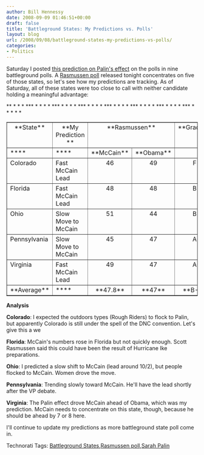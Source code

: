```yaml
---
author: Bill Hennessy
date: 2008-09-09 01:46:51+00:00
draft: false
title: 'Battleground States: My Predictions vs. Polls'
layout: blog
url: /2008/09/08/battleground-states-my-predictions-vs-polls/
categories:
- Politics
---
```


Saturday I posted [this prediction on Palin's effect](https://hennessysview.com/2008/09/06/the-post-palin-electoral-college-map/) on the polls in nine battleground polls. A [Rasmussen poll](https://elections.foxnews.com/2008/09/08/fox-newsrasmussen-reports-poll-presidential-race-competitive-in-key-battleground-states/) released tonight concentrates on five of those states, so let's see how my predictions are tracking. As of Saturday, all of these states were too close to call with neither candidate holding a meaningful advantage:

 <table cellpadding="2" width="489" border="1" cellspacing="0" ><tbody >*<tr >*
<td width="98" align="center" valign="top" >**State**
</td>*
<td width="142" align="center" valign="top" >**My Prediction **
</td>*
<td width="180" align="center" colspan="2" valign="top" >**Rasmussen**
</td>*
<td width="57" align="center" valign="top" >**Grade**
</td>*</tr>*<tr >*
<td width="98" valign="top" >****
</td>*
<td width="142" valign="top" >****
</td>*
<td width="116" align="center" valign="top" >**McCain**
</td>*
<td width="73" align="center" valign="top" >**Obama**
</td>*
<td width="58" valign="top" >
</td>*</tr>*<tr >*
<td width="99" valign="top" >Colorado
</td>*
<td width="142" valign="top" >Fast McCain Lead
</td>*
<td width="116" align="center" valign="top" >46
</td>*
<td width="73" align="center" valign="top" >49
</td>*
<td width="58" align="center" valign="top" >F
</td>*</tr>*<tr >*
<td width="99" valign="top" >Florida
</td>*
<td width="142" valign="top" >Fast McCain Lead
</td>*
<td width="116" align="center" valign="top" >48
</td>*
<td width="73" align="center" valign="top" >48
</td>*
<td width="58" align="center" valign="top" >B
</td>*</tr>*<tr >*
<td width="99" valign="top" >Ohio
</td>*
<td width="142" valign="top" >Slow Move to McCain 
</td>*
<td width="116" align="center" valign="top" >51
</td>*
<td width="73" align="center" valign="top" >44
</td>*
<td width="58" align="center" valign="top" >B
</td>*</tr>*<tr >*
<td width="99" valign="top" >Pennsylvania
</td>*
<td width="142" valign="top" >Slow Move to McCain 
</td>*
<td width="116" align="center" valign="top" >45
</td>*
<td width="73" align="center" valign="top" >47
</td>*
<td width="58" align="center" valign="top" >A
</td>*</tr>*<tr >*
<td width="99" valign="top" >Virginia
</td>*
<td width="142" valign="top" >Fast McCain Lead
</td>*
<td width="116" align="center" valign="top" >49
</td>*
<td width="73" align="center" valign="top" >47
</td>*
<td width="58" align="center" valign="top" >A
</td>*</tr>*<tr >*
<td width="99" valign="top" >**Average**
</td>*
<td width="142" valign="top" >****
</td>*
<td width="116" align="center" valign="top" >**47.8**
</td>*
<td width="73" align="center" valign="top" >**47**
</td>*
<td width="59" align="center" valign="top" >**B-**
</td>*</tr>   </tbody></table>  

 

**Analysis**

 

**Colorado**: I expected the outdoors types (Rough Riders) to flock to Palin, but apparently Colorado is still under the spell of the DNC convention. Let's give this a we

 

**Florida**: McCain's numbers rose in Florida but not quickly enough. Scott Rasmussen said this could have been the result of Hurricane Ike preparations.

 

**Ohio**: I predicted a slow shift to McCain (lead around 10/2), but people flocked to McCain. Women drove the move.

 

**Pennsylvania**: Trending slowly toward McCain. He'll have the lead shortly after the VP debate.

 

**Virginia**: The Palin effect drove McCain ahead of Obama, which was my prediction. McCain needs to concentrate on this state, though, because he should be ahead by 7 or 8 here.

 

I'll continue to update my predictions as more battleground state poll come in. 

 

Technorati Tags: [Battleground States](https://technorati.com/tags/Battleground%20States),[Rasmussen poll](https://technorati.com/tags/Rasmussen%20poll),[Sarah Palin](https://technorati.com/tags/Sarah%20Palin)
